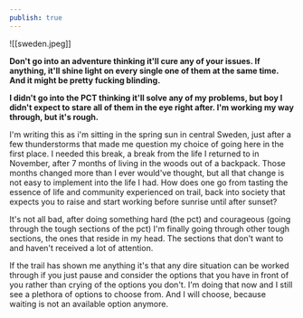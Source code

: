```yaml
---
publish: true
---
```

![[sweden.jpeg]]

**Don't go into an adventure thinking it'll cure any of your issues. If anything, it'll shine light on every single one of them at the same time. And it might be pretty fucking blinding.**

**I didn't go into the PCT thinking it'll solve any of my problems, but boy I didn't expect to stare all of them in the eye right after. I'm working my way through, but it's rough.**

I'm writing this as i'm sitting in the spring sun in central Sweden, just after a few thunderstorms that made me question my choice of going here in the first place. I needed this break, a break from the life I returned to in November, after 7 months of living in the woods out of a backpack. Those months changed more than I ever would've thought, but all that change is not easy to implement into the life I had. How does one go from tasting the essence of life and community experienced on trail, back into society that expects you to raise and start working before sunrise until after sunset?

It's not all bad, after doing something hard (the pct) and courageous (going through the tough sections of the pct) I'm finally going through other tough sections, the ones that reside in my head. The sections that don't want to and haven't received a lot of attention.

If the trail has shown me anything it's that any dire situation can be worked through if you just pause and consider the options that you have in front of you rather than crying of the options you don't. I'm doing that now and I still see a plethora of options to choose from. And I will choose, because waiting is not an available option anymore.
